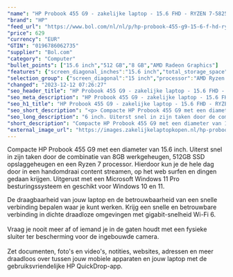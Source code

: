 ```yaml
---
"name": "HP Probook 455 G9 - zakelijke laptop - 15.6 FHD - RYZEN 7-5825U - 8GB - 512GB - W11P"
"brand": "HP"
"feed_url": "https://www.bol.com/nl/nl/p/hp-probook-455-g9-15-6-f-hd-ryzen-7-5825u-8gb-512gb-w10p/9300000113878477"
"price": 629
"currency": "EUR"
"GTIN": "0196786062735"
"supplier": "Bol.com"
"category": "Computer"
"bullet_points": ["15.6 inch","512 GB","8 GB","AMD Radeon Graphics"]
"features": {"screen_diagonal_inches":"15.6 inch","total_storage_space":"512 GB","memory_size":"8 GB","graphics_card":"AMD Radeon Graphics"}
"selection_group": {"screen_diagonal":"15 inch","processor":"AMD Ryzen 7","changed_price_past_3_days":false,"product_family":"Probook"}
"changed": "2023-12-12 07:26:27"
"seo_header_title": "HP Probook 455 G9 - zakelijke laptop - 15.6 FHD - RYZEN 7-5825U - 8GB - 512GB - W11P"
"seo_meta_description": "HP Probook 455 G9 - zakelijke laptop - 15.6 FHD - RYZEN 7-5825U - 8GB - 512GB - W11P"
"seo_h1_title": "HP Probook 455 G9 - zakelijke laptop - 15.6 FHD - RYZEN 7-5825U - 8GB - 512GB - W11P"
"seo_short_description": "<p> Compacte HP Probook 455 G9 met een diameter van 15."
"seo_long_description": "6 inch. Uiterst snel in zijn taken door de combinatie van 8GB werkgeheugen, 512GB SSD opslaggeheugen en een Ryzen 7 processor. Hierdoor kun je de hele dag door in een handomdraai content streamen, op het web surfen en dingen gedaan krijgen. Uitgerust met een Microsoft Windows 11 Pro besturingssysteem en geschikt voor Windows 10 en 11. </p> <p> De draagbaarheid van jouw laptop en de betrouwbaarheid van een snelle verbinding bepalen waar je kunt werken. Krijg een snelle en betrouwbare verbinding in dichte draadloze omgevingen met gigabit-snelheid Wi-Fi 6. <br /><br />Vraag je nooit meer af of iemand je in de gaten houdt met een fysieke sluiter ter bescherming voor de ingebouwde camera. <br /><br />Zet documenten, foto's en video's, notities, websites, adressen en meer draadloos over tussen jouw mobiele apparaten en jouw laptop met de gebruiksvriendelijke HP QuickDrop-app. </p>"
"short_description": "Compacte HP Probook 455 G9 met een diameter van 15.6 inch. Uiterst snel in zijn taken door de combinatie van 8GB werkgeheugen, 512GB SSD opslaggeheugen en een Ryzen 7 processor. Hierdoor kun je de hele dag door in een handomdraai content streamen, op het web surfen en dingen gedaan krijgen. Uitgerust met een Microsoft Windows 11 Pro besturingssysteem en geschikt voor Windows 10 en 11. De draagbaarheid van jouw laptop en de betrouwbaarheid van een snelle verbinding bepalen waar je kunt werken. Krijg een snelle en betrouwbare verbinding in dichte draadloze omgevingen met gigabit-snelheid Wi-Fi 6. Vraag je nooit meer af of iemand je in de gaten houdt met een fysieke sluiter ter bescherming voor de ingebouwde camera. Zet documenten, foto's en video's, notities, websites, adressen en meer draadloos over tussen jouw mobiele apparaten en jouw laptop met de gebruiksvriendelijke HP QuickDrop-app."
"external_image_url": "https://images.zakelijkelaptopkopen.nl/hp-probook-455-g9-15-6-f-hd-ryzen-7-5825u-8gb-512gb-w10p.webp"
---
```


<p> Compacte HP Probook 455 G9 met een diameter van 15.6 inch. Uiterst snel in zijn taken door de combinatie van 8GB werkgeheugen, 512GB SSD opslaggeheugen en een Ryzen 7 processor. Hierdoor kun je de hele dag door in een handomdraai content streamen, op het web surfen en dingen gedaan krijgen. Uitgerust met een Microsoft Windows 11 Pro besturingssysteem en geschikt voor Windows 10 en 11. </p> <p> De draagbaarheid van jouw laptop en de betrouwbaarheid van een snelle verbinding bepalen waar je kunt werken. Krijg een snelle en betrouwbare verbinding in dichte draadloze omgevingen met gigabit-snelheid Wi-Fi 6.<br /><br />Vraag je nooit meer af of iemand je in de gaten houdt met een fysieke sluiter ter bescherming voor de ingebouwde camera.<br /><br />Zet documenten, foto's en video's, notities, websites, adressen en meer draadloos over tussen jouw mobiele apparaten en jouw laptop met de gebruiksvriendelijke HP QuickDrop-app. </p>